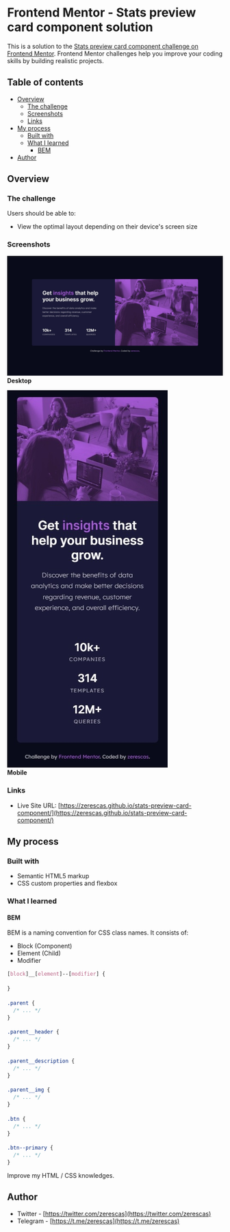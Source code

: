 # Frontend Mentor - Stats preview card component solution

This is a solution to the [Stats preview card component challenge on Frontend Mentor](https://www.frontendmentor.io/challenges/stats-preview-card-component-8JqbgoU62). Frontend Mentor challenges help you improve your coding skills by building realistic projects. 

## Table of contents

- [Overview](#overview)
  - [The challenge](#the-challenge)
  - [Screenshots](#screenshots)
  - [Links](#links)
- [My process](#my-process)
  - [Built with](#built-with)
  - [What I learned](#what-i-learned)
    - [BEM](#bem)
- [Author](#author)

## Overview

### The challenge

Users should be able to:

- View the optimal layout depending on their device's screen size

### Screenshots

![](/images/screenshots/screenshot-desktop.jpeg)<br>
<strong>Desktop</strong><br>

![](/images/screenshots/screenshot-mobile.jpeg)<br>
<strong>Mobile</strong>

### Links

- Live Site URL: [https://zerescas.github.io/stats-preview-card-component/](https://zerescas.github.io/stats-preview-card-component/)

## My process

### Built with

- Semantic HTML5 markup
- CSS custom properties and flexbox

### What I learned

#### BEM
BEM is a naming convention for CSS class names. It consists of:
  - Block (Component)
  - Element (Child)
  - Modifier

```css
[block]__[element]--[modifier] {

}

.parent {
  /* ... */
}

.parent__header {
  /* ... */
}

.parent__description {
  /* ... */
}

.parent__img {
  /* ... */
}

.btn {
  /* ... */
}

.btn--primary {
  /* ... */
}
```

Improve my HTML / CSS knowledges.

## Author

- Twitter - [https://twitter.com/zerescas](https://twitter.com/zerescas)
- Telegram - [https://t.me/zerescas](https://t.me/zerescas)
